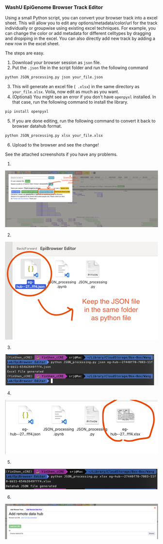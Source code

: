### WashU EpiGenome Browser Track Editor
Using a small Python script, you can convert your browser track into a excel sheet. This will allow you to edit any options/metadata/color/url for the track individually or groupwise using existing excel techniques. For example, you can change the color or add metadata for different celltypes by dragging and dropiping in the excel. You can also directly add new track by adding a new row in the excel sheet. 

The steps are easy.
1. Download your browser session as ``` json ``` file.
2. Put the ``` .json ``` file in the script folder and run the following command
```` bash 
python JSON_processing.py json your_file.json
````

3. This will generate an excel file (``` .xlsx```) in the same directory as ``` your_file.xlsx```. Voila, now edit as much as you want. 
4. (Optional) You might see an error if you don't have ``` openpyxl ``` installed. In that case, run the following command to install the library.

```` bash
pip install openpyxl
````


5.  If you are done editing, run the following command to convert it back to browser datahub format.

```` bash 
python JSON_processing.py xlsx your_file.xlsx
````

6. Upload to the browser and see the change!

See the attached screenshots if you have any problems.

1.
![](ss/1.png)

2.
![](ss/2.png)

3.
![](ss/3.png)

4.
![](ss/4.png)

5.
![](ss/5.png)

6.
![](ss/6.png)
